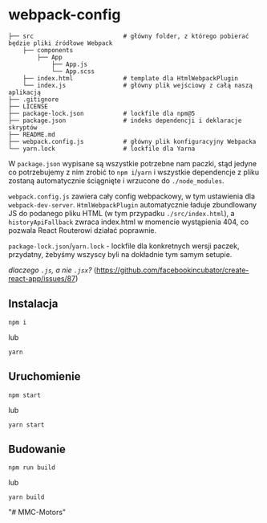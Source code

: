 # webpack-config

```
├── src                         # główny folder, z którego pobierać będzie pliki źródłowe Webpack
    ├── components
        ├── App
            ├── App.js
            └── App.scss
    ├── index.html              # template dla HtmlWebpackPlugin
    └── index.js                # główny plik wejściowy z całą naszą aplikacją
├── .gitignore
├── LICENSE
├── package-lock.json           # lockfile dla npm@5
├── package.json                # indeks dependencji i deklaracje skryptów
├── README.md
├── webpack.config.js           # główny plik konfiguracyjny Webpacka
└── yarn.lock                   # lockfile dla Yarna
```

W `package.json` wypisane są wszystkie potrzebne nam paczki, stąd jedyne co potrzebujemy z nim zrobić to `npm i`/`yarn` i wszystkie dependencje z pliku zostaną automatycznie ściągnięte i wrzucone do `./node_modules`.

`webpack.config.js` zawiera cały config webpackowy, w tym ustawienia dla `webpack-dev-server`. `HtmlWebpackPlugin` automatycznie ładuje zbundlowany JS do podanego pliku HTML (w tym przypadku `./src/index.html`), a `historyApiFallback` zwraca index.html w momencie wystąpienia 404, co pozwala React Routerowi działać poprawnie.

`package-lock.json`/`yarn.lock` - lockfile dla konkretnych wersji paczek, przydatny, żebyśmy wszyscy byli na dokładnie tym samym setupie.

*dlaczego `.js`, a nie `.jsx`?*
(https://github.com/facebookincubator/create-react-app/issues/87)

Instalacja
------
```
npm i
```

lub

```
yarn
```

Uruchomienie
------
```
npm start
```

lub

```
yarn start
```

Budowanie
------
```
npm run build
```

lub

```
yarn build
```
"# MMC-Motors" 
